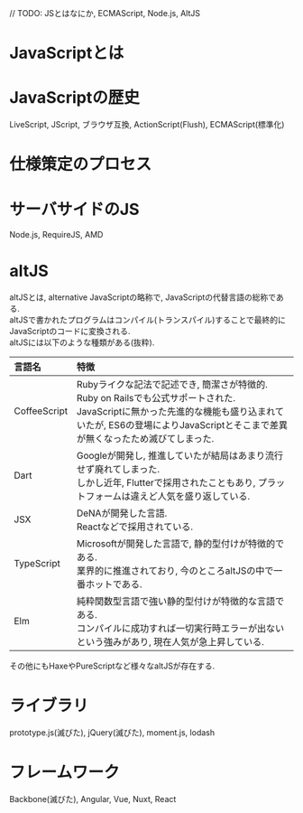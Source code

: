 // TODO: JSとはなにか, ECMAScript, Node.js, AltJS

# JavaScriptとは

# JavaScriptの歴史
LiveScript, JScript, ブラウザ互換, ActionScript(Flush), ECMAScript(標準化)

# 仕様策定のプロセス

# サーバサイドのJS
Node.js, RequireJS, AMD

# altJS
altJSとは, alternative JavaScriptの略称で, JavaScriptの代替言語の総称である.  
altJSで書かれたプログラムはコンパイル(トランスパイル)することで最終的にJavaScriptのコードに変換される.  
altJSには以下のような種類がある(抜粋).

|言語名|特徴|
|:--|:--|
|CoffeeScript|Rubyライクな記法で記述でき, 簡潔さが特徴的.<br>Ruby on Railsでも公式サポートされた.<br>JavaScriptに無かった先進的な機能も盛り込まれていたが, ES6の登場によりJavaScriptとそこまで差異が無くなったため滅びてしまった.|
|Dart|Googleが開発し, 推進していたが結局はあまり流行せず廃れてしまった.<br>しかし近年, Flutterで採用されたこともあり, プラットフォームは違えど人気を盛り返している.|
|JSX|DeNAが開発した言語.<br>Reactなどで採用されている.|
|TypeScript|Microsoftが開発した言語で, 静的型付けが特徴的である.<br>業界的に推進されており, 今のところaltJSの中で一番ホットである.<br>|
|Elm|純粋関数型言語で強い静的型付けが特徴的な言語である.<br>コンパイルに成功すれば一切実行時エラーが出ないという強みがあり, 現在人気が急上昇している.|

その他にもHaxeやPureScriptなど様々なaltJSが存在する.

# ライブラリ
prototype.js(滅びた), jQuery(滅びた), moment.js, lodash

# フレームワーク
Backbone(滅びた), Angular, Vue, Nuxt, React
